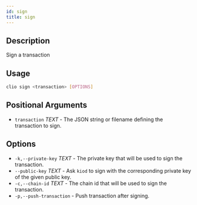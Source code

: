 ```yaml
---
id: sign
title: sign
---
```


## Description

Sign a transaction

## Usage

```sh
clio sign <transaction> [OPTIONS]
```

## Positional Arguments

- `transaction` _TEXT_ - The JSON string or filename defining the transaction to sign.

## Options

- `-k,--private-key` _TEXT_ - The private key that will be used to sign the transaction.
- `--public-key` _TEXT_ - Ask `kiod` to sign with the corresponding private key of the given public key.
- `-c,--chain-id` _TEXT_ - The chain id that will be used to sign the transaction.
- `-p,--push-transaction` - Push transaction after signing.
